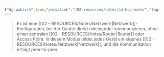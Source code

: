 ```yaml
---
{"dg-publish":true,"permalink":"/02-resources/notes/ad-hoc-mode/","tags":["netzwerk/wifi"],"noteIcon":"","updated":"2025-08-26T16:35:01.000+02:00"}
---
```


>Es ist eine [[02 - RESOURCES/Notes/Netzwerk\|Netzwerk]]-Konfiguration, bei der Geräte direkt miteinander kommunizieren, ohne einen zentralen [[02 - RESOURCES/Notes/Router\|Router]] oder Access Point. 
>In diesem Modus bildet jedes Gerät ein eigenes [[02 - RESOURCES/Notes/Netzwerk\|Netzwerk]], und die Kommunikation erfolgt peer-to-peer.